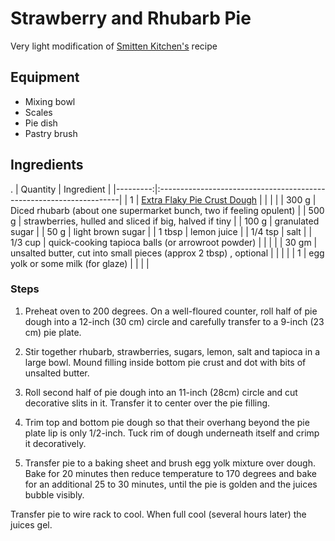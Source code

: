 # Strawberry and Rhubarb Pie

Very light modification of [Smitten Kitchen's](https://smittenkitchen.com/2010/06/strawberry-rhubarb-pie-improved/)
recipe

## Equipment

* Mixing bowl
* Scales
* Pie dish
* Pastry brush

## Ingredients

 .
| Quantity | Ingredient                                                          |
|---------:|:--------------------------------------------------------------------|
|        1 | [Extra Flaky Pie Crust Dough](PieCrust\ExtraFlakyPieCrust.md)       |
|          |                                                                     |
|    300 g | Diced rhubarb (about one supermarket bunch, two if feeling opulent) |
|    500 g | strawberries, hulled and sliced if big, halved if tiny              |
|    100 g | granulated sugar                                                    |
|     50 g | light brown sugar                                                   |
|   1 tbsp | lemon juice                                                         |
|  1/4 tsp | salt                                                                |
|  1/3 cup | quick-cooking tapioca balls (or arrowroot powder)                   |
|          |                                                                     |
|    30 gm | unsalted butter, cut into small pieces (approx 2 tbsp) , optional   |
|          |                                                                     |
|        1 | egg yolk or some milk (for glaze)                                   |
|          |                                                                     |

### Steps

1. Preheat oven to 200 degrees. On a well-floured counter, roll half of pie dough into a 12-inch (30 cm) circle and carefully transfer to a 9-inch (23 cm) pie plate.

2. Stir together rhubarb, strawberries, sugars, lemon, salt and tapioca in a large bowl. Mound filling inside bottom pie crust and dot with bits of unsalted butter.
3. Roll second half of pie dough into an 11-inch (28cm) circle and cut decorative slits in it. Transfer it to center over the pie filling.
4. Trim top and bottom pie dough so that their overhang beyond the pie plate lip is only 1/2-inch. Tuck rim of dough underneath itself and crimp it decoratively.
5. Transfer pie to a baking sheet and brush egg yolk mixture over dough. Bake for 20 minutes then reduce temperature to 170 degrees and bake for an additional 25 to 30 minutes, until the pie is golden and the juices bubble visibly.

Transfer pie to wire rack to cool. When full cool (several hours later) the juices gel.
